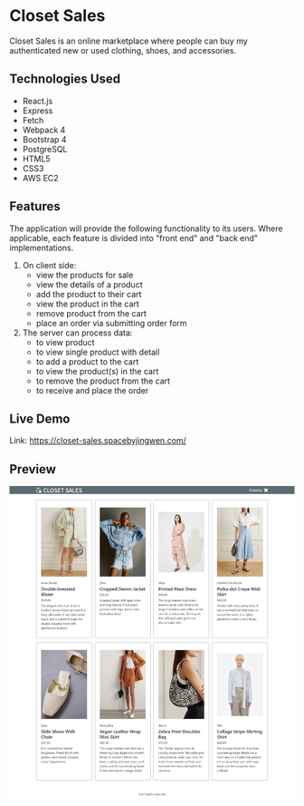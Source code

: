 # Closet Sales

Closet Sales is an online marketplace where people can buy my authenticated new or used clothing, shoes, and accessories.

## Technologies Used
- React.js
- Express
- Fetch
- Webpack 4
- Bootstrap 4
- PostgreSQL
- HTML5
- CSS3
- AWS EC2

## Features
The application will provide the following functionality to its users. Where applicable, each feature is divided into "front end" and "back end" implementations.

1. On client side:
   - view the products for sale
   - view the details of a product
   - add the product to their cart
   - view the product in the cart
   - remove product from the cart
   - place an order via submitting order form
2. The server can process data:
   - to view product
   - to view single product with detail
   - to add a product to the cart
   - to view the product(s) in the cart
   - to remove the product from the cart
   - to receive and place the order

## Live Demo
Link: https://closet-sales.spacebyjingwen.com/

## Preview
<img src="server/public/images/preview.png">
